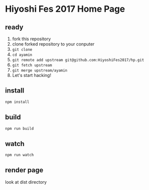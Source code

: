 # Hiyoshi Fes 2017 Home Page

## ready

1. fork this repository
2. clone forked repository to your conputer
3. `git clone`
4. `cd ayamin`
5. `git remote add upstream git@github.com:HiyoshiFes2017/hp.git`
6. `git fetch upstream`
7. `git merge upstream/ayamin`
8. Let's start hacking!


## install

```sh
npm install
```

## build

```sh
npm run build
```

## watch

```sh
npm run watch
```
## render page

look at dist directory
